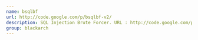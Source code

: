 ```yaml
---
name: bsqlbf
url: http://code.google.com/p/bsqlbf-v2/
description: SQL Injection Brute Forcer. URL : http://code.google.com/p/bsqlbf-v2/ Groups : blackarch blackarch-webapp
group: blackarch
---
```

